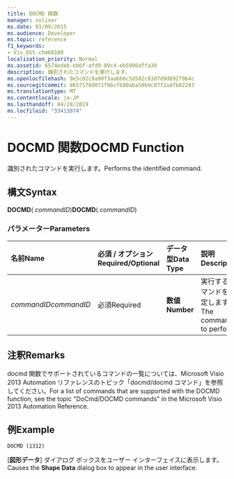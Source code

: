 ```yaml
---
title: DOCMD 関数
manager: soliver
ms.date: 03/09/2015
ms.audience: Developer
ms.topic: reference
f1_keywords:
- Vis_DSS.chm60100
localization_priority: Normal
ms.assetid: 6574edeb-eb6f-afd9-89c4-eb5996dffa30
description: 識別されたコマンドを実行します。
ms.openlocfilehash: 9e5c02c9a90f3aab66c5d582c83d7d9d892f964c
ms.sourcegitcommit: 8657170d071f9bcf680aba50b9c07f2a4fb82283
ms.translationtype: MT
ms.contentlocale: ja-JP
ms.lasthandoff: 04/28/2019
ms.locfileid: "33413074"
---
```

# <a name="docmd-function"></a><span data-ttu-id="57217-103">DOCMD 関数</span><span class="sxs-lookup"><span data-stu-id="57217-103">DOCMD Function</span></span>

<span data-ttu-id="57217-104">識別されたコマンドを実行します。</span><span class="sxs-lookup"><span data-stu-id="57217-104">Performs the identified command.</span></span>
  
## <a name="syntax"></a><span data-ttu-id="57217-105">構文</span><span class="sxs-lookup"><span data-stu-id="57217-105">Syntax</span></span>

 <span data-ttu-id="57217-106">**DOCMD**( _commandID_)</span><span class="sxs-lookup"><span data-stu-id="57217-106">**DOCMD**( _commandID_)</span></span>
  
### <a name="parameters"></a><span data-ttu-id="57217-107">パラメーター</span><span class="sxs-lookup"><span data-stu-id="57217-107">Parameters</span></span>

|<span data-ttu-id="57217-108">**名前**</span><span class="sxs-lookup"><span data-stu-id="57217-108">**Name**</span></span>|<span data-ttu-id="57217-109">**必須 / オプション**</span><span class="sxs-lookup"><span data-stu-id="57217-109">**Required/Optional**</span></span>|<span data-ttu-id="57217-110">**データ型**</span><span class="sxs-lookup"><span data-stu-id="57217-110">**Data Type**</span></span>|<span data-ttu-id="57217-111">**説明**</span><span class="sxs-lookup"><span data-stu-id="57217-111">**Description**</span></span>|
|:-----|:-----|:-----|:-----|
| <span data-ttu-id="57217-112">_commandID_</span><span class="sxs-lookup"><span data-stu-id="57217-112">_commandID_</span></span> <br/> |<span data-ttu-id="57217-113">必須</span><span class="sxs-lookup"><span data-stu-id="57217-113">Required</span></span>  <br/> |<span data-ttu-id="57217-114">**数値**</span><span class="sxs-lookup"><span data-stu-id="57217-114">**Number**</span></span> <br/> | <span data-ttu-id="57217-115">実行するコマンドを指定します。</span><span class="sxs-lookup"><span data-stu-id="57217-115">The command to perform.</span></span>  <br/> |
   
## <a name="remarks"></a><span data-ttu-id="57217-116">注釈</span><span class="sxs-lookup"><span data-stu-id="57217-116">Remarks</span></span>

<span data-ttu-id="57217-117">docmd 関数でサポートされているコマンドの一覧については、Microsoft Visio 2013 Automation リファレンスのトピック「docmd/docmd コマンド」を参照してください。</span><span class="sxs-lookup"><span data-stu-id="57217-117">For a list of commands that are supported with the DOCMD function, see the topic "DoCmd/DOCMD commands" in the Microsoft Visio 2013 Automation Reference.</span></span> 
  
## <a name="example"></a><span data-ttu-id="57217-118">例</span><span class="sxs-lookup"><span data-stu-id="57217-118">Example</span></span>

 `DOCMD (1312)`
  
<span data-ttu-id="57217-119">[**図形データ**] ダイアログ ボックスをユーザー インターフェイスに表示します。</span><span class="sxs-lookup"><span data-stu-id="57217-119">Causes the **Shape Data** dialog box to appear in the user interface.</span></span> 
  

